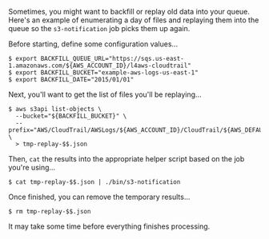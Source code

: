 Sometimes, you might want to backfill or replay old data into your queue. Here's an example of enumerating a day of files and replaying them into the queue so the `s3-notification` job picks them up again.

Before starting, define some configuration values...

    $ export BACKFILL_QUEUE_URL="https://sqs.us-east-1.amazonaws.com/${AWS_ACCOUNT_ID}/l4aws-cloudtrail"
    $ export BACKFILL_BUCKET="example-aws-logs-us-east-1"
    $ export BACKFILL_DATE="2015/01/01"

Next, you'll want to get the list of files you'll be replaying...

    $ aws s3api list-objects \
      --bucket="${BACKFILL_BUCKET}" \
      --prefix="AWS/CloudTrail/AWSLogs/${AWS_ACCOUNT_ID}/CloudTrail/${AWS_DEFAULT_REGION}/${BACKFILL_DATE}" \
      > tmp-replay-$$.json

Then, `cat` the results into the appropriate helper script based on the job you're using...

    $ cat tmp-replay-$$.json | ./bin/s3-notification

Once finished, you can remove the temporary results...

    $ rm tmp-replay-$$.json

It may take some time before everything finishes processing.
